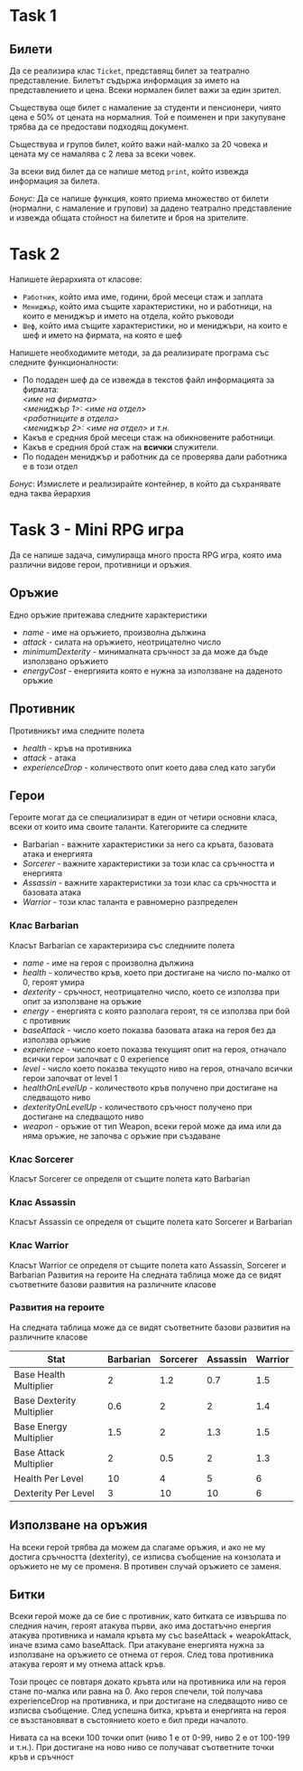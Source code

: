 # Task 1
Билети
------
Да се реализира клас `Ticket`, представящ билет за театрално представление.
Билетът съдържа информация за името на представлението и цена.
Всеки нормален билет важи за един зрител.

Съществува още билет с намаление за студенти и пенсионери,
чиято цена е 50% от цената на нормалния. Той е поименен и при закупуване трябва
да се предостави подходящ документ.

Съществува и групов билет, който важи най-малко за 20 човека
и цената му се намалява с 2 лева за всеки човек.

За всеки вид билет да се напише метод `print`, който извежда информация за
билета.

*Бонус*: Да се напише функция, която приема множество от билети
(нормални, с намаление и групови) за дадено театрално представление
и извежда общата стойност на билетите и броя на зрителите.

# Task 2
Напишете йерархията от класове:
- `Работник`, който има име, години, брой месеци стаж и заплата
- `Мениджър`, който има същите характеристики, но и работници, на които е мениджър и името на отдела,
който ръководи
- `Шеф`, който има същите характеристики, но и мениджъри, на които е шеф и името на фирмата, на която е шеф

Напишете необходимите методи, за да реализирате програма със следните функционалности:
- По подаден шеф да се извежда в текстов файл информацията за фирмата:   
_<име на фирмата>_   
_<мениджър 1>: <име на отдел>_   
_<работниците в отдела>_   
_<мениджър 2>: <име на отдел> и т.н._
- Какъв е средния брой месеци стаж на обикновените работници.
- Какъв е средния брой стаж на **всички** служители.
- По подаден мениджър и работник да се проверява дали работника е в този отдел

_Бонус_: Измислете и реализирайте контейнер, в който да съхранявате една таква йерархия

# Task 3 - Mini RPG игра
Да се напише задача, симулираща много проста RPG игра, която има различни видове герои, противници и оръжия.

## Оръжие
Едно оръжие притежава следните характеристики
- *name* - име на оръжието, произволна дължина
- *attack* - силата на оръжието, неотрицателно число
- *minimumDexterity* - минималната сръчност за да може да бъде използвано оръжието
- *energyCost* - енергияита която е нужна за използване на даденото оръжие

## Противник
Противникът има следните полета
-  *health* - кръв на противника
-  *attack* - атака
-  *experienceDrop* - количеството опит което дава след като загуби

## Герои
Героите могат да се специализират в един от четири основни класа, всеки от които има своите таланти. Категориите са следните

- Barbarian - важните характеристики за него са кръвта, базовата атака и
енергията
- *Sorcerer* - важните характеристики за този клас са сръчността и енергията
- *Assassin* - важните характеристики за този клас са сръчността и базовата
атака
- *Warrior* - този клас таланта е равномерно разпределен

### Клас Barbarian
Класът Barbarian се характеризира със следниите полета
- *name* - име на героя с произволна дължина
- *health* - количество кръв, което при достигане на число по-малко от 0, героят умира
- *dexterity* - сръчност, неотрицателно число, което се използва при опит за използване на оръжие
- *energy* - енергията с която разполага героят, тя се използва при бой с противник
- *baseAttack* - число което показва базовата атака на героя без да използва оръжие
- *experience* - число което показва текущият опит на героя, отначало всички герои започват с 0 experience
- *level* - число което показва текущото ниво на героя, отначало всички герои започват от level 1
- *healthOnLevelUp* - количеството кръв получено при достигане на следващото ниво
- *dexterityOnLevelUp* - количеството сръчност получено при достигане на следващото ниво
- *weapon* - оръжие от тип Weapon, всеки герой може да има или да няма оръжие, не започва с оръжие при създаване

### Клас Sorcerer
Класът Sorcerer се определя от същите полета като Barbarian
### Клас Assassin
Класът Assassin се определя от същите полета като Sorcerer и Barbarian
### Клас Warrior
Класът Warrior се определя от същите полета като Assassin, Sorcerer и Barbarian
Развития на героите
На следната таблица може да се видят съответните базови развития на различните
класове

### Развития на героите
На следната таблица може да се видят съответните базови развития на различните класове

| Stat                      | Barbarian | Sorcerer | Assassin | Warrior |
| ------------------------- | --------- | -------- | -------- | ------- |
| Base Health Multiplier    | 2         | 1.2      | 0.7      | 1.5     |
| Base Dexterity Multiplier | 0.6       | 2        | 2        | 1.4     |
| Base Energy Multiplier    | 1.5       | 2        | 1.3      | 1.5     |
| Base Attack Multiplier    | 2         | 0.5      | 2        | 1.3     |
| Health Per Level          | 10        | 4        | 5        | 6       |
| Dexterity Per Level       | 3         | 10       | 10       | 6       |

## Използване на оръжия
На всеки герой трябва да можем да слагаме оръжия, и ако не му достига сръчността (dexterity), се изписва съобщение на конзолата и оръжието не му се променя. В противен случай оръжието се заменя.

## Битки
Всеки герой може да се бие с противник, като битката се извършва по следния начин, героят атакува първи, ако има достатъчно енергия атакува противника и намаля кръвта му със baseAttack + weapokAttack, иначе взима само baseAttack.  При атакуване енергията нужна за използване на оръжието се отнема от героя. След това противника атакува героят и му отнема attack кръв. 

Този процес се повтаря докато кръвта или на противника или на героя стане по-малка или равна на 0. 
Ако героя спечели, той получава experienceDrop на противника, и при достигане на следващото ниво се изписва съобщение. 
След успешна битка, кръвта и енергията на героя се възстановяват в състоянието което е бил преди началото.

Нивата са на всеки 100 точки опит (ниво 1 е от 0-99, ниво 2 е от 100-199 и т.н.).
При достигане на ново ниво се получават съответните точки кръв и сръчност